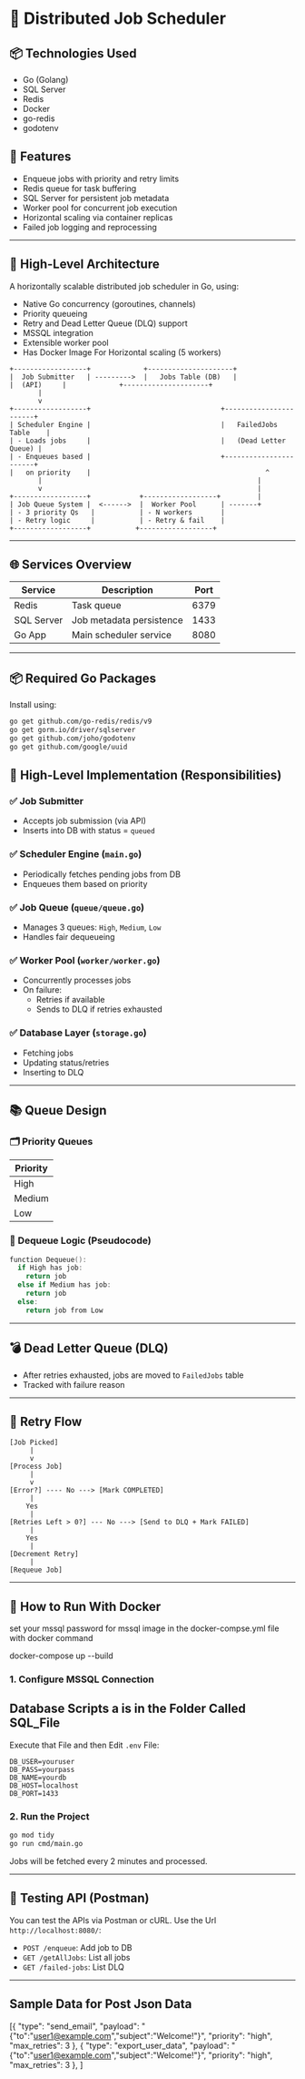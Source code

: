 
# 🧭 Distributed Job Scheduler


## 📦 Technologies Used

- Go (Golang)
- SQL Server
- Redis
- Docker 
- go-redis
- godotenv

## 🚀 Features

- Enqueue jobs with priority and retry limits
- Redis queue for task buffering
- SQL Server for persistent job metadata
- Worker pool for concurrent job execution
- Horizontal scaling via container replicas
- Failed job logging and reprocessing


---

## 📐 High-Level Architecture

A horizontally scalable distributed job scheduler in Go, using:
- Native Go concurrency (goroutines, channels)
- Priority queueing
- Retry and Dead Letter Queue (DLQ) support
- MSSQL integration
- Extensible worker pool
- Has Docker Image For  Horizontal scaling (5 workers)
```
+------------------+             +---------------------+
|  Job Submitter   | --------->  |   Jobs Table (DB)   |
|  (API)     |             +---------------------+
       |
       v
+------------------+                                +-----------------------+
| Scheduler Engine |                                |   FailedJobs Table    |
| - Loads jobs     |                                |   (Dead Letter Queue) |
| - Enqueues based |                                +-----------------------+
|   on priority    |                                           ^
       |                                                     |
       v                                                     |
+------------------+            +------------------+         |
| Job Queue System |  <------>  |  Worker Pool      | -------+
| - 3 priority Qs   |           | - N workers       |
| - Retry logic     |           | - Retry & fail    |
+------------------+           +------------------+
```

---
## 🌐 Services Overview

| Service       | Description               | Port     |
|---------------|---------------------------|----------|
| Redis         | Task queue                | 6379     |
| SQL Server    | Job metadata persistence  | 1433     |
| Go App        | Main scheduler service    | 8080     |

---
## 📦 Required Go Packages

Install using:

```bash
go get github.com/go-redis/redis/v9
go get gorm.io/driver/sqlserver
go get github.com/joho/godotenv
go get github.com/google/uuid
```
## 🧩 High-Level Implementation (Responsibilities)

### ✅ Job Submitter
- Accepts job submission (via API)
- Inserts into DB with status = `queued`

### ✅ Scheduler Engine (`main.go`)
- Periodically fetches pending jobs from DB
- Enqueues them based on priority

### ✅ Job Queue (`queue/queue.go`)
- Manages 3 queues: `High`, `Medium`, `Low`
- Handles fair dequeueing

### ✅ Worker Pool (`worker/worker.go`)
- Concurrently processes jobs
- On failure:
  - Retries if available
  - Sends to DLQ if retries exhausted

### ✅ Database Layer (`storage.go`)
- Fetching jobs
- Updating status/retries
- Inserting to DLQ

---

## 📚 Queue Design

### 🗂️ Priority Queues

| Priority  |  
|-----------|
| High      | 
| Medium    | 
| Low       | 

### 🔁 Dequeue Logic (Pseudocode)

```go
function Dequeue():
  if High has job:
    return job
  else if Medium has job:
    return job
  else:
    return job from Low
```

---

## 💣 Dead Letter Queue (DLQ)
- After retries exhausted, jobs are moved to `FailedJobs` table
- Tracked with failure reason

---

## 🔁 Retry Flow

```
[Job Picked]
     |
     v
[Process Job]
     |
     v
[Error?] ---- No ---> [Mark COMPLETED]
     |
    Yes
     |
[Retries Left > 0?] --- No ---> [Send to DLQ + Mark FAILED]
     |
    Yes
     |
[Decrement Retry]
     |
[Requeue Job]
```

---



## 🚀 How to Run With Docker
set your mssql password for mssql image in the docker-compse.yml file 
with docker command 

docker-compose up --build

### 1. Configure MSSQL Connection

## Database Scripts a is in the Folder Called SQL_File
Execute  that File and  then Edit `.env` File:

```
DB_USER=youruser
DB_PASS=yourpass
DB_NAME=yourdb
DB_HOST=localhost
DB_PORT=1433
```


### 2. Run the Project

```bash
go mod tidy
go run cmd/main.go
```

Jobs will be fetched every 2 minutes and processed.

---

## 🧪 Testing API (Postman)
You can test the APIs via Postman or cURL.
Use the Url `http://localhost:8080/`:

- `POST /enqueue`: Add job to DB
- `GET /getAllJobs`: List all jobs
- `GET /failed-jobs`: List DLQ

---
## Sample Data for Post Json Data 
  [{
    "type": "send_email",
    "payload": "{\"to\":\"user1@example.com\",\"subject\":\"Welcome!\"}",
    "priority": "high",
    "max_retries": 3
  },
{
    "type": "export_user_data",
    "payload": "{\"to\":\"user1@example.com\",\"subject\":\"Welcome!\"}",
    "priority": "high",
    "max_retries": 3
  },
]


